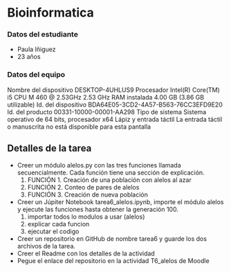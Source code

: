 # Bioinformatica 
### Datos del estudiante 
- Paula Iñiguez 
- 23 años
### Datos del equipo 
Nombre del dispositivo	DESKTOP-4UHLUS9
Procesador	Intel(R) Core(TM) i5 CPU       M 460  @ 2.53GHz   2.53 GHz
RAM instalada	4.00 GB (3.86 GB utilizable)
Id. del dispositivo	BDA64E05-3CD2-4A57-B563-76CC3EFD9E20
Id. del producto	00331-10000-00001-AA298
Tipo de sistema	Sistema operativo de 64 bits, procesador x64
Lápiz y entrada táctil	La entrada táctil o manuscrita no está disponible para esta pantalla
## Detalles de la tarea 
- Creer un módulo alelos.py con las tres funciones llamada secuencialmente. Cada función tiene una sección de explicación.
  1. FUNCIÓN 1. Creación de una población con alelos al azar
  2. FUNCIÓN 2. Conteo de pares de alelos
  3. FUNCIÓN 3. Creación de nueva población
- Creer un Júpiter Notebook tarea6_alelos.ipynb, importe el módulo alelos y ejecute las funciones hasta obtener la generación 100.
  1. importar todos lo modulos a usar (alelos)
  2. explicar cada funcion 
  3. ejecutar el codigo 
- Creer un repositorio en GitHub de nombre tarea6 y guarde los dos archivos de la tarea. 
- Creer el Readme con los detalles de la actividad
- Pegue el enlace del repositorio en la actividad T6_alelos de Moodle
